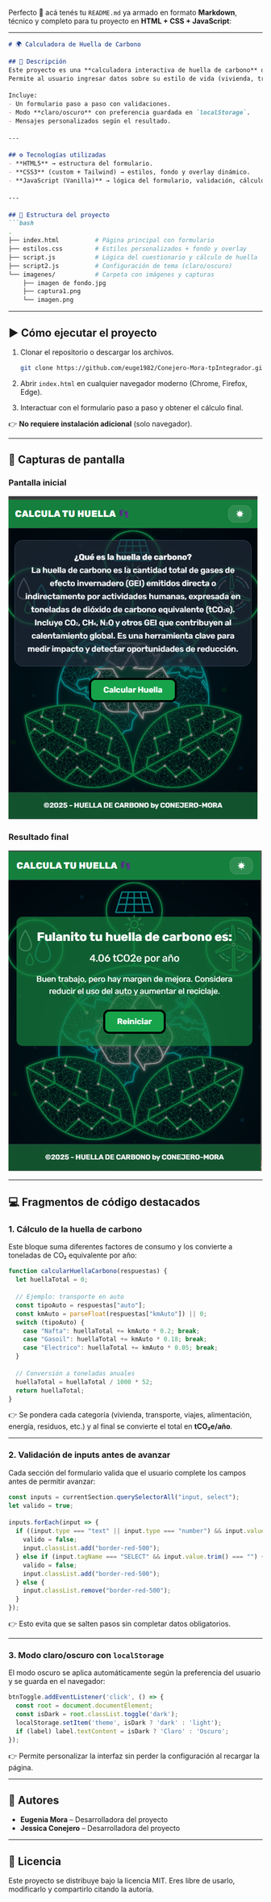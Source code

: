 Perfecto 🚀 acá tenés tu `README.md` ya armado en formato **Markdown**, técnico y completo para tu proyecto en **HTML + CSS + JavaScript**:

---

````markdown
# 🌍 Calculadora de Huella de Carbono

## 📌 Descripción  
Este proyecto es una **calculadora interactiva de huella de carbono** desarrollada con **HTML, CSS y JavaScript**.  
Permite al usuario ingresar datos sobre su estilo de vida (vivienda, transporte, alimentación, consumo de energía, etc.) y calcular automáticamente su impacto ambiental estimado en toneladas de CO₂ equivalentes por año (**tCO₂e/año**).  

Incluye:  
- Un formulario paso a paso con validaciones.  
- Modo **claro/oscuro** con preferencia guardada en `localStorage`.  
- Mensajes personalizados según el resultado.  

---

## ⚙️ Tecnologías utilizadas  
- **HTML5** → estructura del formulario.  
- **CSS3** (custom + Tailwind) → estilos, fondo y overlay dinámico.  
- **JavaScript (Vanilla)** → lógica del formulario, validación, cálculo de huella de carbono y modo oscuro.  

---

## 📂 Estructura del proyecto  
```bash
.
├── index.html          # Página principal con formulario
├── estilos.css         # Estilos personalizados + fondo y overlay
├── script.js           # Lógica del cuestionario y cálculo de huella
├── script2.js          # Configuración de tema (claro/oscuro)
└── imagenes/           # Carpeta con imágenes y capturas
    ├── imagen de fondo.jpg
    ├── captura1.png
    └── imagen.png
````

---

## ▶️ Cómo ejecutar el proyecto

1. Clonar el repositorio o descargar los archivos.

   ```bash
   git clone https://github.com/euge1982/Conejero-Mora-tpIntegrador.git
   ```
2. Abrir `index.html` en cualquier navegador moderno (Chrome, Firefox, Edge).
3. Interactuar con el formulario paso a paso y obtener el cálculo final.

👉 **No requiere instalación adicional** (solo navegador).

---

## 📸 Capturas de pantalla

### Pantalla inicial

![Pantalla Inicial](./imagenes/Inicio.png)

### Resultado final
![Resultado final](./imagenes/Resultado.png)


---

## 💻 Fragmentos de código destacados

### 1. Cálculo de la huella de carbono

Este bloque suma diferentes factores de consumo y los convierte a toneladas de CO₂ equivalente por año:

```js
function calcularHuellaCarbono(respuestas) {
  let huellaTotal = 0;

  // Ejemplo: transporte en auto
  const tipoAuto = respuestas["auto"];
  const kmAuto = parseFloat(respuestas["kmAuto"]) || 0;
  switch (tipoAuto) {
    case "Nafta": huellaTotal += kmAuto * 0.2; break;
    case "Gasoil": huellaTotal += kmAuto * 0.18; break;
    case "Electrico": huellaTotal += kmAuto * 0.05; break;
  }

  // Conversión a toneladas anuales
  huellaTotal = huellaTotal / 1000 * 52;
  return huellaTotal;
}
```

👉 Se pondera cada categoría (vivienda, transporte, viajes, alimentación, energía, residuos, etc.) y al final se convierte el total en **tCO₂e/año**.

---

### 2. Validación de inputs antes de avanzar

Cada sección del formulario valida que el usuario complete los campos antes de permitir avanzar:

```js
const inputs = currentSection.querySelectorAll("input, select");
let valido = true;

inputs.forEach(input => {
  if ((input.type === "text" || input.type === "number") && input.value.trim() === "") {
    valido = false;
    input.classList.add("border-red-500");
  } else if (input.tagName === "SELECT" && input.value.trim() === "") {
    valido = false;
    input.classList.add("border-red-500");
  } else {
    input.classList.remove("border-red-500");
  }
});
```

👉 Esto evita que se salten pasos sin completar datos obligatorios.

---

### 3. Modo claro/oscuro con `localStorage`

El modo oscuro se aplica automáticamente según la preferencia del usuario y se guarda en el navegador:

```js
btnToggle.addEventListener('click', () => {
  const root = document.documentElement;
  const isDark = root.classList.toggle('dark');
  localStorage.setItem('theme', isDark ? 'dark' : 'light');
  if (label) label.textContent = isDark ? 'Claro' : 'Oscuro';
});
```

👉 Permite personalizar la interfaz sin perder la configuración al recargar la página.

---

## 👥 Autores

* **Eugenia Mora** – Desarrolladora del proyecto
* **Jessica Conejero** – Desarrolladora del proyecto

---

## 📜 Licencia

Este proyecto se distribuye bajo la licencia MIT.
Eres libre de usarlo, modificarlo y compartirlo citando la autoría.
